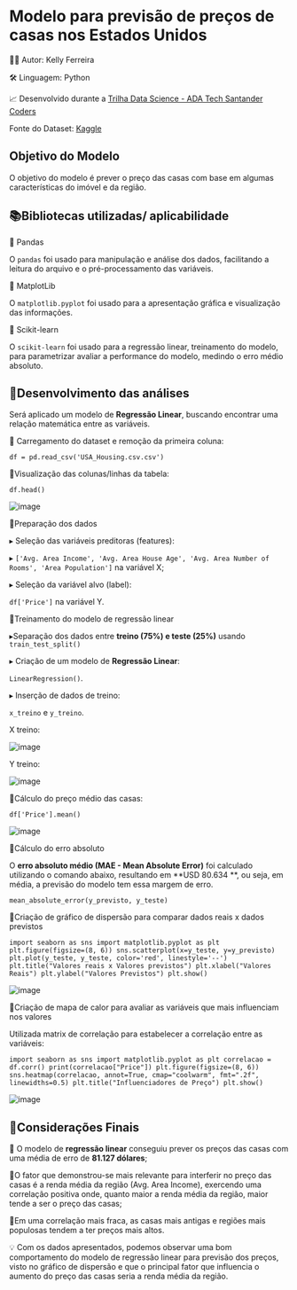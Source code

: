 # Modelo para previsão de preços de casas nos Estados Unidos

👩‍💻 Autor: Kelly Ferreira

🛠️ Linguagem: Python

📈 Desenvolvido durante a [Trilha Data Science - ADA Tech Santander Coders](https://ada.tech/certificado?code=91beda22-296b-ad92-1553-3580486bc487)

Fonte do Dataset: [Kaggle](https://github.com/fsantoskelly/reg_lin_casas/blob/main/USA_Housing.csv)

## Objetivo do Modelo

O objetivo do modelo é prever o preço das casas com base em algumas características do imóvel e da região. 

## 📚Bibliotecas utilizadas/ aplicabilidade

🔹 Pandas

O `pandas` foi usado para manipulação e análise dos dados, facilitando a leitura do arquivo e o pré-processamento das variáveis. 

🔹 MatplotLib

O `matplotlib.pyplot` foi usado para a apresentação gráfica e visualização das informações.

🔹 Scikit-learn

O `scikit-learn` foi usado para a regressão linear, treinamento do modelo, para parametrizar avaliar a performance do modelo, medindo o erro médio absoluto.

## 🧮Desenvolvimento das análises

Será aplicado um modelo de **Regressão Linear**, buscando encontrar uma relação matemática entre as variáveis.

🔹 Carregamento do dataset e remoção da primeira coluna:

`df = pd.read_csv('USA_Housing.csv.csv')`

🔹Visualização das colunas/linhas da tabela:

`df.head()`

![image](https://github.com/user-attachments/assets/54781b54-b272-413a-bb55-f0db622dca89)


🔹Preparação dos dados

▸ Seleção das variáveis preditoras (features):

▸  `['Avg. Area Income', 'Avg. Area House Age', 'Avg. Area Number of Rooms', 'Area Population']` na variável X;

▸ Seleção da variável alvo (label):

`df['Price']` na variável Y.
       
🔹Treinamento do modelo de regressão linear
    
▸Separação dos dados entre **treino (75%) e teste (25%)** usando `train_test_split()`

▸ Criação de  um modelo de **Regressão Linear**:

 `LinearRegression()`.
    
▸ Inserção de dados de treino:

`x_treino` e `y_treino`.

X treino:

![image](https://github.com/user-attachments/assets/7d23b541-10d1-48e7-a08d-9c6cb1d8f10b)

Y treino:

![image](https://github.com/user-attachments/assets/a7cc4592-d466-4d0d-acb6-e062ca3d06d2)

        
🔹Cálculo do preço médio das casas:
    
`df['Price'].mean()`

![image](https://github.com/user-attachments/assets/1b9c1036-72fd-4e68-a4e0-951880527184)
    
🔹Cálculo do erro absoluto

O **erro absoluto médio (MAE - Mean Absolute Error)** foi calculado utilizando o comando abaixo, resultando em **USD 80.634 **, ou seja, em média, a previsão do modelo tem essa margem de erro.

 `mean_absolute_error(y_previsto, y_teste)`

🔹Criação de gráfico de dispersão para comparar dados reais x dados previstos
 
`import seaborn as sns
import matplotlib.pyplot as plt
plt.figure(figsize=(8, 6))
sns.scatterplot(x=y_teste, y=y_previsto)
plt.plot(y_teste, y_teste, color='red', linestyle='--')
plt.title("Valores reais x Valores previstos")
plt.xlabel("Valores Reais")
plt.ylabel("Valores Previstos")
plt.show()`

![image](https://github.com/user-attachments/assets/84981325-e009-4cf3-b59c-dd249e049937)


🔹Criação de mapa de calor para avaliar as variáveis que mais influenciam nos valores

Utilizada matrix de correlação para estabelecer a correlação entre as variáveis:

`import seaborn as sns
import matplotlib.pyplot as plt
correlacao = df.corr()
print(correlacao["Price"])
plt.figure(figsize=(8, 6))
sns.heatmap(correlacao, annot=True, cmap="coolwarm", fmt=".2f", linewidths=0.5)
plt.title("Influenciadores de Preço")
plt.show()`

![image](https://github.com/user-attachments/assets/0a0b9f7d-07bb-40ec-99a5-ac06c4825bea)


##  📝Considerações Finais

🔹 O modelo de **regressão linear** conseguiu prever os preços das casas com uma média de erro de **81.127 dólares**;

🔹O fator que demonstrou-se mais relevante para interferir no preço das casas é a renda média da região (Avg. Area Income), exercendo uma correlação positiva onde, quanto maior a renda média da região, maior tende a ser o preço das casas;

🔹Em uma correlação mais fraca, as casas mais antigas e regiões mais populosas tendem a ter preços mais altos.

💡 Com os dados apresentados, podemos observar uma bom comportamento do modelo de regressão linear para previsão dos preços, visto no gráfico de dispersão e que o principal fator que influencia o aumento do preço das casas seria a renda média da região.










